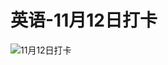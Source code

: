 # 英语-11月12日打卡

![11月12日打卡](https://cdn.jsdelivr.net/gh/ylsislove/image-home/test/20201112234348.jpg)